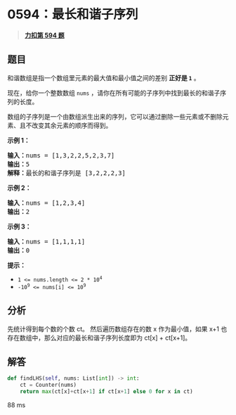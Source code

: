 # 0594：最长和谐子序列


> <u>**[力扣第 594 题](https://leetcode.cn/problems/longest-harmonious-subsequence/)**</u>

## 题目

<p>和谐数组是指一个数组里元素的最大值和最小值之间的差别 <strong>正好是 <code>1</code></strong> 。</p>

<p>现在，给你一个整数数组 <code>nums</code> ，请你在所有可能的子序列中找到最长的和谐子序列的长度。</p>

<p>数组的子序列是一个由数组派生出来的序列，它可以通过删除一些元素或不删除元素、且不改变其余元素的顺序而得到。</p>



<p><strong>示例 1：</strong></p>

<pre>
<strong>输入：</strong>nums = [1,3,2,2,5,2,3,7]
<strong>输出：</strong>5
<strong>解释：</strong>最长的和谐子序列是 [3,2,2,2,3]
</pre>

<p><strong>示例 2：</strong></p>

<pre>
<strong>输入：</strong>nums = [1,2,3,4]
<strong>输出：</strong>2
</pre>

<p><strong>示例 3：</strong></p>

<pre>
<strong>输入：</strong>nums = [1,1,1,1]
<strong>输出：</strong>0
</pre>



<p><strong>提示：</strong></p>

<ul>
<li><code>1 <= nums.length <= 2 * 10<sup>4</sup></code></li>
<li><code>-10<sup>9</sup> <= nums[i] <= 10<sup>9</sup></code></li>
</ul>


## 分析

先统计得到每个数的个数 ct。
然后遍历数组存在的数 x 作为最小值，如果 x+1 也存在数组中，那么对应的最长和谐子序列长度即为 ct[x] + ct[x+1]。
	

## 解答

```python
def findLHS(self, nums: List[int]) -> int:
	ct = Counter(nums)
	return max(ct[x]+ct[x+1] if ct[x+1] else 0 for x in ct)
```
88 ms

